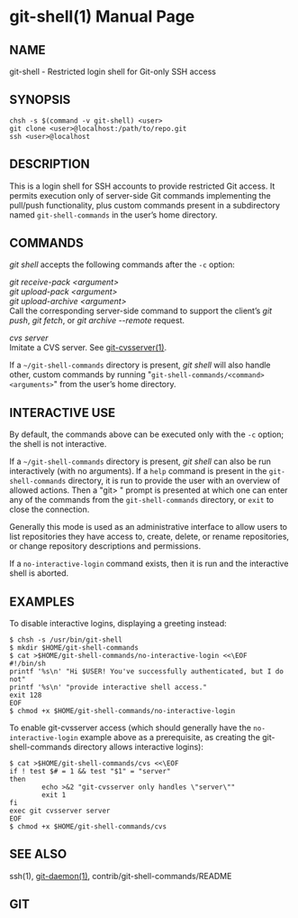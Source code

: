 # git-shell(1) Manual Page

## NAME

git-shell - Restricted login shell for Git-only SSH access

## SYNOPSIS

    chsh -s $(command -v git-shell) <user>
    git clone <user>@localhost:/path/to/repo.git
    ssh <user>@localhost

## DESCRIPTION

This is a login shell for SSH accounts to provide restricted Git access. It permits execution only of server-side Git commands implementing the pull/push functionality, plus custom commands present in a subdirectory named `git-shell-commands` in the user’s home directory.

## COMMANDS

_git shell_ accepts the following commands after the `-c` option:

_git receive-pack &lt;argument&gt;_  
_git upload-pack &lt;argument&gt;_  
_git upload-archive &lt;argument&gt;_  
Call the corresponding server-side command to support the client’s _git push_, _git fetch_, or _git archive --remote_ request.

_cvs server_  
Imitate a CVS server. See [git-cvsserver(1)](git-cvsserver.html).

If a `~/git-shell-commands` directory is present, _git shell_ will also handle other, custom commands by running "`git-shell-commands/<command> <arguments>`" from the user’s home directory.

## INTERACTIVE USE

By default, the commands above can be executed only with the `-c` option; the shell is not interactive.

If a `~/git-shell-commands` directory is present, _git shell_ can also be run interactively (with no arguments). If a `help` command is present in the `git-shell-commands` directory, it is run to provide the user with an overview of allowed actions. Then a "git&gt; " prompt is presented at which one can enter any of the commands from the `git-shell-commands` directory, or `exit` to close the connection.

Generally this mode is used as an administrative interface to allow users to list repositories they have access to, create, delete, or rename repositories, or change repository descriptions and permissions.

If a `no-interactive-login` command exists, then it is run and the interactive shell is aborted.

## EXAMPLES

To disable interactive logins, displaying a greeting instead:

    $ chsh -s /usr/bin/git-shell
    $ mkdir $HOME/git-shell-commands
    $ cat >$HOME/git-shell-commands/no-interactive-login <<\EOF
    #!/bin/sh
    printf '%s\n' "Hi $USER! You've successfully authenticated, but I do not"
    printf '%s\n' "provide interactive shell access."
    exit 128
    EOF
    $ chmod +x $HOME/git-shell-commands/no-interactive-login

To enable git-cvsserver access (which should generally have the `no-interactive-login` example above as a prerequisite, as creating the git-shell-commands directory allows interactive logins):

    $ cat >$HOME/git-shell-commands/cvs <<\EOF
    if ! test $# = 1 && test "$1" = "server"
    then
            echo >&2 "git-cvsserver only handles \"server\""
            exit 1
    fi
    exec git cvsserver server
    EOF
    $ chmod +x $HOME/git-shell-commands/cvs

## SEE ALSO

ssh(1), [git-daemon(1)](git-daemon.html), contrib/git-shell-commands/README

## GIT

